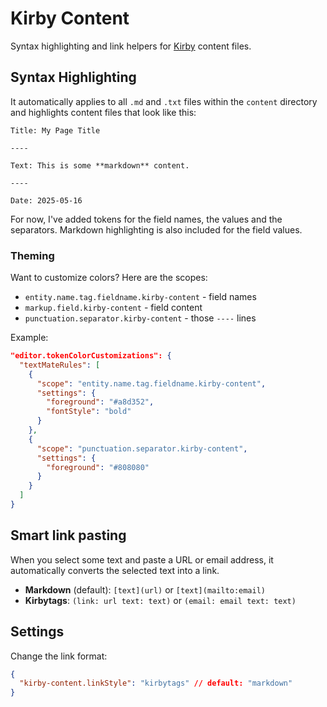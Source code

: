 # Kirby Content

Syntax highlighting and link helpers for [Kirby](https://getkirby.com/) content files.

## Syntax Highlighting

It automatically applies to all `.md` and `.txt` files within the `content` directory and highlights content files that look like this:

```
Title: My Page Title

----

Text: This is some **markdown** content.

----

Date: 2025-05-16
```

For now, I've added tokens for the field names, the values and the separators. Markdown highlighting is also included for the field values.

### Theming

Want to customize colors? Here are the scopes:

- `entity.name.tag.fieldname.kirby-content` - field names
- `markup.field.kirby-content` - field content
- `punctuation.separator.kirby-content` - those `----` lines

Example:

```json
"editor.tokenColorCustomizations": {
  "textMateRules": [
    {
      "scope": "entity.name.tag.fieldname.kirby-content",
      "settings": {
        "foreground": "#a8d352",
        "fontStyle": "bold"
      }
    },
    {
      "scope": "punctuation.separator.kirby-content",
      "settings": {
        "foreground": "#808080"
      }
    }
  ]
}
```

## Smart link pasting

When you select some text and paste a URL or email address, it automatically converts the selected text into a link.

- **Markdown** (default): `[text](url)` or `[text](mailto:email)`
- **Kirbytags**: `(link: url text: text)` or `(email: email text: text)`

## Settings

Change the link format:

```json
{
  "kirby-content.linkStyle": "kirbytags" // default: "markdown"
}
```
